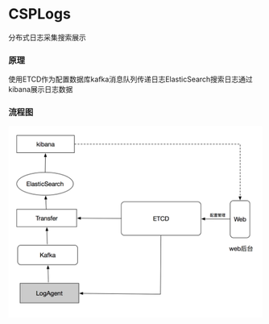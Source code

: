 
# CSPLogs

分布式日志采集搜索展示

### 原理

使用ETCD作为配置数据库kafka消息队列传递日志ElasticSearch搜索日志通过kibana展示日志数据

### 流程图
![csplog_ad](csplog_ad.png)